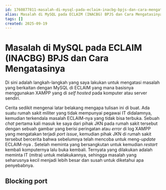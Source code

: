 ```yaml
---
id: 1760877811-masalah-di-mysql-pada-eclaim-inacbg-bpjs-dan-cara-mengatasinya
alias: Masalah di MySQL pada ECLAIM (INACBG) BPJS dan Cara Mengatasinya
tags: []
created: 2025-09-19
---
```

# Masalah di MySQL pada ECLAIM (INACBG) BPJS dan Cara Mengatasinya

Di sini adalah langkah-langkah yang saya lakukan untuk mengatasi masalah yang berkaitan dengan MySQL di ECLAIM yang mana basisnya menggunakan XAMPP yang di *self hosted* pada komputer atau server sendiri.

Cerita sedikit mengenai latar belakang mengapa tulisan ini di buat. Ada suatu rumah sakit militer yang tidak mempunyai pegawai IT didalamnya, kemudian terkendala masalah ECLAIM-nya yang tidak bisa terbuka. Sebuah *chat* pertama kali masuk ke saya dari pihak JKN pada rumah sakit tersebut dengan sebuah gambar yang berisi peringatan atau *error* di log XAMPP yang mengatakan terjadi *port issue*, kemudian pihak JKN di rumah sakit tersebut bercerita bahwa sebelumnya telah mencoba untuk meng-*update* ECLAIM-nya . Setelah meminta yang bersangkutan untuk kemudian *restart* kembali komputernya lalu buka kembali. Ternyata yang dilakukan adalah meminta IT (mitra) untuk melakukannya, sehingga masalah yang seharusnya kecil menjadi lebih besar dan susah untuk diketahui apa penyebabnya. 
## Blocking port

